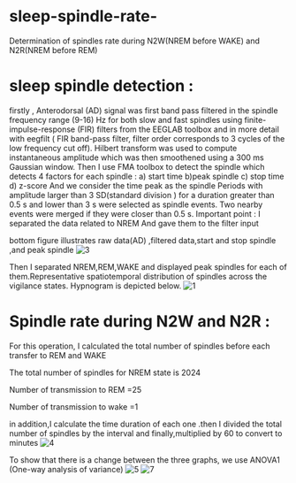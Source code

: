 # sleep-spindle-rate-
Determination of spindles rate  during N2W(NREM before WAKE) and N2R(NREM before REM)
# sleep spindle detection : 
firstly , Anterodorsal (AD) signal was first band pass filtered in the spindle frequency range (9-16) Hz for both slow and fast spindles using finite-impulse-response (FIR) 
filters from the EEGLAB toolbox and in more detail with eegfilt  ( FIR band-pass filter, filter order corresponds to 3 cycles of the low frequency cut off). 
Hilbert transform was used to compute instantaneous amplitude which was then smoothened using a 300 ms Gaussian window.
Then I use FMA toolbox to detect the spindle which detects 4 factors for each spindle :
a) start time
b)peak spindle
c) stop time
d) z-score
And we consider the time peak as the spindle
Periods  with amplitude larger than 3 SD(standard division ) for a duration greater than 0.5 s and lower than 3 s were selected as spindle events. Two nearby events were merged if they were closer than 0.5 s. 
Important point : I separated the data related to NREM And gave them to the filter input

bottom  figure illustrates   raw data(AD) ,filtered data,start and stop spindle ,and peak spindle 
![3](https://github.com/mohamad9014/spindle-rate-/assets/121359931/b9fd95c1-4368-44d7-a94a-e4a05729a72c)

Then I separated NREM,REM,WAKE and displayed peak spindles for each of them.Representative spatiotemporal distribution of spindles across the vigilance states.  Hypnogram is depicted below.
![1](https://github.com/mohamad9014/spindle-rate-/assets/121359931/ce0ef7c3-e15a-4c4c-a7ea-c4d6f2d07368)

# Spindle rate during N2W and N2R :
For this operation, I calculated the total number of spindles before each transfer to REM and WAKE 

The total number of spindles for NREM state is 2024

Number of transmission to REM =25

Number of transmission to wake =1

in addition,I  calculate the time duration of each one .then I divided the total number of spindles by the interval and finally,multiplied by 60 to convert to minutes
![4](https://github.com/mohamad9014/spindle-rate-/assets/121359931/ef9d5a21-69ac-4a4c-9a81-a32086c963a7)

To show that there is a change between the three graphs, we use ANOVA1 (One-way analysis of variance)
![5](https://github.com/mohamad9014/spindle-rate-/assets/121359931/8f871926-5563-4b82-8151-ea8a2bbe80fa)
![7](https://github.com/mohamad9014/spindle-rate-/assets/121359931/e8ef0675-eee7-4885-81a9-c36b9dcd37d7)
















